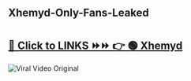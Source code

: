 
 ## Xhemyd-Only-Fans-Leaked

# <h2><a href="https://clipsfans.com/Xhemyd&ref=git">🔗 Click to LINKS ⏩⏩ 👉 🟢 Xhemyd </a></h2>

<a href="https://clipsfans.com/Xhemyd&ref=git" rel="nofollow" data-target="animated-image.originalLink"><img src="https://i.ibb.co.com/xMMVF88/686577567.gif" alt="Viral Video Original" style="max-width: 100%; display: inline-block;" data-target="animated-image.originalImage"></a>
